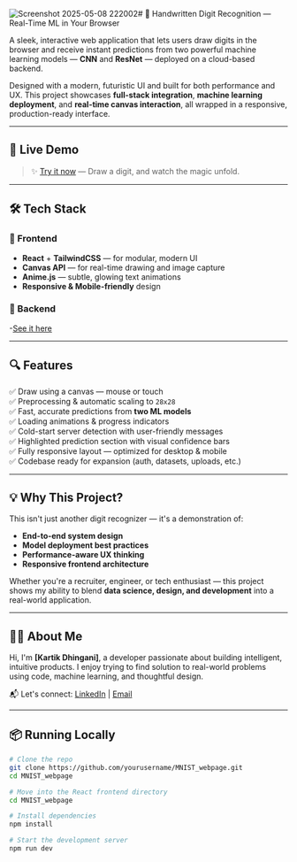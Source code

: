 ![Screenshot 2025-05-08 222002](https://github.com/user-attachments/assets/e5632d81-f688-4e89-8aaf-64b6f83783d4)# 🧠 Handwritten Digit Recognition — Real-Time ML in Your Browser

A sleek, interactive web application that lets users draw digits in the browser and receive instant predictions from two powerful machine learning models — **CNN** and **ResNet** — deployed on a cloud-based backend.

Designed with a modern, futuristic UI and built for both performance and UX. This project showcases **full-stack integration**, **machine learning deployment**, and **real-time canvas interaction**, all wrapped in a responsive, production-ready interface.

---


## 🚀 Live Demo

> ✨ [Try it now](https://www.linkedin.com/in/kartik-dhingani-335b66244/) — Draw a digit, and watch the magic unfold.

---

## 🛠️ Tech Stack

### 🧩 Frontend
- **React** + **TailwindCSS** — for modular, modern UI
- **Canvas API** — for real-time drawing and image capture
- **Anime.js** — subtle, glowing text animations
- **Responsive & Mobile-friendly** design

### 🧠 Backend
-[See it here]()

---

## 🔍 Features

✅ Draw using a canvas — mouse or touch  
✅ Preprocessing & automatic scaling to `28x28`  
✅ Fast, accurate predictions from **two ML models**  
✅ Loading animations & progress indicators  
✅ Cold-start server detection with user-friendly messages  
✅ Highlighted prediction section with visual confidence bars  
✅ Fully responsive layout — optimized for desktop & mobile  
✅ Codebase ready for expansion (auth, datasets, uploads, etc.)

---

## 💡 Why This Project?

This isn't just another digit recognizer — it's a demonstration of:
- **End-to-end system design**
- **Model deployment best practices**
- **Performance-aware UX thinking**
- **Responsive frontend architecture**

Whether you're a recruiter, engineer, or tech enthusiast — this project shows my ability to blend **data science, design, and development** into a real-world application.

---

## 🧑‍💻 About Me

Hi, I'm **[Kartik Dhingani]**, a developer passionate about building intelligent, intuitive products. I enjoy trying to find solution to real-world problems using code, machine learning, and thoughtful design.

📬 Let's connect: [LinkedIn](https://www.linkedin.com/in/kartik-dhingani-335b66244/) | [Email](mailto:kartikdhingani0711@gmail.com)

---

## 📦 Running Locally

```bash
# Clone the repo
git clone https://github.com/yourusername/MNIST_webpage.git
cd MNIST_webpage

# Move into the React frontend directory
cd MNIST_webpage

# Install dependencies
npm install

# Start the development server
npm run dev

